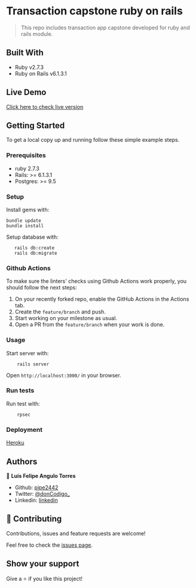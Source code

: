 # Transaction capstone ruby on rails

> This repo includes transaction app capstone developed for ruby and rails module.

## Built With

- Ruby v2.7.3
- Ruby on Rails v6.1.3.1

## Live Demo

[Click here to check live version](https://transactionapp2442.herokuapp.com/)


## Getting Started

To get a local copy up and running follow these simple example steps.

### Prerequisites

- ruby 2.7.3
- Rails: >= 6.1.3.1
- Postgres: >= 9.5

### Setup

Install gems with:

```
bundle update
bundle install
```

Setup database with:

```
   rails db:create
   rails db:migrate
```

### Github Actions

To make sure the linters' checks using Github Actions work properly, you should follow the next steps:

1. On your recently forked repo, enable the GitHub Actions in the Actions tab.
2. Create the `feature/branch` and push.
3. Start working on your milestone as usual.
4. Open a PR from the `feature/branch` when your work is done.


### Usage

Start server with:

```
    rails server
```

Open `http://localhost:3000/` in your browser.

### Run tests

Run test with: 

```
    rpsec 
```

### Deployment

[Heroku](https://www.heroku.com)

## Authors

👤 **Luis Felipe Angulo Torres**

- Github: [pipe2442](https://github.com/pipe2442)
- Twitter: [@donCodigo_](https://twitter.com/donCodigo_)
- Linkedin: [linkedin](https://www.linkedin.com/in/luis-felipe-angulo-torres-95098b139/)

## 🤝 Contributing

Contributions, issues and feature requests are welcome!

Feel free to check the [issues page](issues/).

## Show your support

Give a ⭐️ if you like this project!
